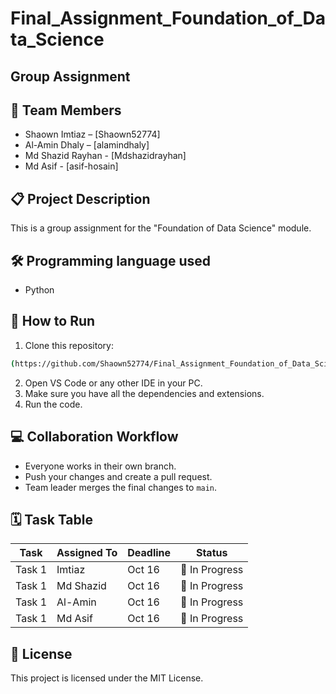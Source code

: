 # Final_Assignment_Foundation_of_Data_Science

## Group Assignment

## 👥 Team Members
- Shaown Imtiaz – [Shaown52774]
- Al-Amin Dhaly – [alamindhaly]
- Md Shazid Rayhan - [Mdshazidrayhan]
- Md Asif - [asif-hosain]
## 📋 Project Description
This is a group assignment for the "Foundation of Data Science" module.

## 🛠 Programming language used
- Python

<!-- 
```
## 📁 Folder Structure
src/       → Main source code (.py)
docs/      → Assignment documents or reports
assets/    → Images and media
```
-->


## 🔧 How to Run
1. Clone this repository:
```bash
(https://github.com/Shaown52774/Final_Assignment_Foundation_of_Data_Science.git)
```
2. Open VS Code or any other IDE in your PC.
3. Make sure you have all the dependencies and extensions.
4. Run the code.

## 💻 Collaboration Workflow
- Everyone works in their own branch.
- Push your changes and create a pull request.
- Team leader merges the final changes to `main`.

## 🗓 Task Table

| Task   | Assigned To | Deadline | Status |
|------  |-------------|----------|--------|
| Task 1 | Imtiaz      | Oct 16   | 🔄 In Progress |
| Task 1 | Md Shazid   | Oct 16   | 🔄 In Progress |
| Task 1 | Al-Amin     | Oct 16   | 🔄 In Progress |
| Task 1 | Md Asif     | Oct 16   | 🔄 In Progress |

## 📜 License
This project is licensed under the MIT License.
